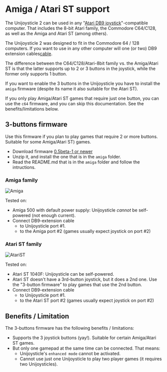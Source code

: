 # Amiga / Atari ST support

The Unijoysticle 2 can be used in any "[Atari DB9 joystick][db9]"-compatible computer.
That includes the 8-bit Atari family, the Commodore C64/C128, as well as the
Amiga and Atari ST (among others).

The Unijoysticle 2 was designed to fit in the Commodore 64 / 128 computers. If you
want to use in any other computer will one (or two) DB9 extension cables[cable].

The difference between the C64/C128/Atari-8bit family vs. the Amiga/Atari ST
is that the latter supports up to 2 or 3 buttons in the joystick, while the former only
supports 1 button.

If you want to enable the 3 buttons in the Unijoysticle you have to install the
`amiga` firmware (despite its name it also suitable for the Atari ST).

If you only play Amiga/Atari ST games that require just one button, you can use the
`c64` firmware, and you can skip this documentation.
See the benefits/limitations below.

[db9]: http://wiki.icomp.de/wiki/DB9-Joystick
[cable]: https://www.aliexpress.com/item/33012270252.html?spm=a2g0s.9042311.0.0.74394c4diOD0iB

## 3-buttons firmware

Use this firmware if you plan to play games that require 2 or more buttons. Suitable for some
Amiga/Atari ST) games.

* Download firmware [0.5beta-1 or newer][firmware]
* Unzip it, and install the one that is in the `amiga` folder.
* Read the README.md that is in the `amiga` folder and follow the intructions.

[firmware]: https://github.com/ricardoquesada/unijoysticle2/releases

### Amiga family

![Amiga](https://lh3.googleusercontent.com/lsG9gSNVQxaz8YUH3pqvO3SJ5bC_KX_t5G5ELI2jOsepYODRma7IoazxTutNzX-ChzpyysxyXTaWImN30KlCfQY0BiwCb6ogWADzXNHZKD5IcnvG-i_wIANtQdj0_y9CNRPmcVPay28=-no)

Tested on:

* Amiga 500 with default power supply: Unijoysticle *cannot* be self-powered (not enough current).
* Connect DB9-extension cable
  * to Unijoysticle port #1.
  * to the Amiga port #2 (games usually expect joystick on port #2)

### Atari ST family

![AtariST](https://lh3.googleusercontent.com/HxxVCTN8gu6_5pXb_-dOB03FHvW7EcrazyEUyamJZzMliLzYk8RO82HYK8qtF9C5LQ1qz72myjmpceX8-OAvg2W_CrR0xp8GzzVGmsROG6su5RE19rlv2wdwLUGc2Y_dkCSxHFDfVPQ=-no)

Tested on:

* Atari ST 1040F: Unijoysticle can be self-powered.
* Atari ST doesn't have a 3rd-button joystick, but it does a 2nd one.
  Use the "3-button firmware" to play games that use the 2nd button.
* Connect DB9-extension cable
  * to Unijoysticle port #1.
  * to the Atari ST port #2 (games usually expect joystick on port #2)

## Benefits / Limitation

The 3-buttons firmware has the following benefits / limitations:

* Supports the 3 joystick buttons (yay!). Suitable for certain Amiga/Atari ST games.
* But only one gamepad at the same time can be connected. That means:
  * Unijoysticle's `enhanced mode` cannot be activated.
  * Cannot use just one Unijoysticle to play two player games (it requires two Unijoysticles).
